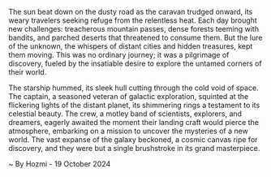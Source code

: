 
The sun beat down on the dusty road as the caravan trudged onward, its weary travelers seeking refuge from the relentless heat. Each day brought new challenges: treacherous mountain passes, dense forests teeming with bandits, and parched deserts that threatened to consume them. But the lure of the unknown, the whispers of distant cities and hidden treasures, kept them moving. This was no ordinary journey; it was a pilgrimage of discovery, fueled by the insatiable desire to explore the untamed corners of their world. 

The starship hummed, its sleek hull cutting through the cold void of space. The captain, a seasoned veteran of galactic exploration, squinted at the flickering lights of the distant planet, its shimmering rings a testament to its celestial beauty. The crew, a motley band of scientists, explorers, and dreamers, eagerly awaited the moment their landing craft would pierce the atmosphere, embarking on a mission to uncover the mysteries of a new world. The vast expanse of the galaxy beckoned, a cosmic canvas ripe for discovery, and they were but a single brushstroke in its grand masterpiece. 

~ By Hozmi - 19 October 2024
